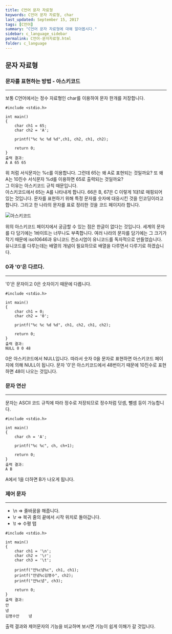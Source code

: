 ```yaml
---
title: C언어 문자 자료형
keywords: C언어 문자 자료형, char
last_updated: September 15, 2017
tags: [C언어]
summary: "C언어 문자 자료형에 대해 알아봅시다."
sidebar: c_language_sidebar
permalink: C언어-문자자료형.html
folder: c_language
---
```


## 문자 자료형

### 문자를 표현하는 방법 - 아스키코드
---
보통 C언어에서는 정수 자료형인 char를 이용하여 문자 한개를 저장합니다.  

```
#include <stdio.h>

int main()
{
    char ch1 = 65;
    char ch2 = 'A';

    printf("%c %c %d %d",ch1, ch2, ch1, ch2);

    return 0;
}
출력 결과:
A A 65 65
```

위 처럼 서식문자는 %c를 이용합니다. 그런데 65는 왜 A로 표현되는 것일까요? 또 왜 A는 10진수 서식문자 %d를 이용하면 65로 출력되는 것일까요?  
그 이유는 아스키코드 규칙 때문입니다.  
아스키코드에서 65는 A를 나타내게 합니다. 66은 B, 67은 C 이렇게 1대1로 매핑되어 있는 것입니다. 문자를 표현하기 위해 특정 문자를 숫자에 대응시킨 것을 인코딩이라고 합니다. 그리고 한 나라의 문자를 표로 정리한 것을 코드 페이지라 합니다.  

![아스키코드](https://zerobugplz.github.io/images/studying/ascii.png)  

위의 아스키코드 페이지에서 궁금할 수 있는 점은 한글이 없다는 것입니다. 세계의 문자를 다 담기에는 1바이트는 너무나도 부족합니다. 여러 나라의 문자를 담기에는 그 크기가 작기 때문에 iso10646과 유니코드 컨소시엄이 유니코드를 독자적으로 만들었습니다. 유니코드를 다루는데는 배열의 개념이 필요하므로 배열을 다루면서 다루기로 하겠습니다.

### 0과 '0'은 다르다.
---
'0'은 문자이고 0은 숫자이기 때문에 다릅니다.

```
#include <stdio.h>

int main()
{
    char ch1 = 0;
    char ch2 = '0';

    printf("%c %c %d %d", ch1, ch2, ch1, ch2);

    return 0;
}
출력 결과:
NULL 0 0 48
```

0은 아스키코드에서 NULL입니다. 따라서 숫자 0을 문자로 표현하면 아스키코드 페이지에 의해 NULL이 됩니다. 문자 '0'은 아스키코드에서 48번이기 때문에 10진수로 표현하면 48이 나오는 것입니다.  

### 문자 연산
---
문자는 ASCII 코드 규칙에 따라 정수로 저장되므로 정수처럼 덧셈, 뺄셈 등이 가능합니다.  

```
#include <stdio.h>

int main()
{
    char ch = 'A';

    printf("%c %c", ch, ch+1);

    return 0;
}
출력 결과:
A B
```

A에서 1을 더하면 B가 나오게 됩니다.

### 제어 문자
---
- \n => 줄바꿈을 해줍니다.
- \r => 복귀 줄의 끝에서 시작 위치로 돌아갑니다.
- \t => 수평 탭

```
#include <stdio.h>

int main()
{
    char ch1 = '\n';
    char ch2 = '\r';
    char ch3 = '\t';

    printf("안%c녕%c", ch1, ch1);
    printf("안녕%c김명수", ch2);
    printf("안%c녕", ch3);

    return 0;
}
출력 결과:
안
녕
김명수안	녕
```

출력 결과와 제어문자의 기능을 비교하며 보시면 기능이 쉽게 이해가 갈 것입니다.